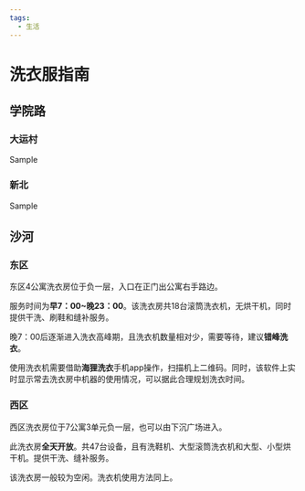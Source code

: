 ```yaml
---
tags:
  - 生活
---
```

# 洗衣服指南

## 学院路

### 大运村

Sample

### 新北

Sample

## 沙河

### 东区

东区4公寓洗衣房位于负一层，入口在正门出公寓右手路边。

服务时间为**早7：00~晚23：00**。该洗衣房共18台滚筒洗衣机，无烘干机，同时提供干洗、刷鞋和缝补服务。

晚7：00后逐渐进入洗衣高峰期，且洗衣机数量相对少，需要等待，建议**错峰洗衣**。

使用洗衣机需要借助**海狸洗衣**手机app操作，扫描机上二维码。同时，该软件上实时显示常去洗衣房中机器的使用情况，可以据此合理规划洗衣时间。

### 西区

西区洗衣房位于7公寓3单元负一层，也可以由下沉广场进入。

此洗衣房**全天开放**。共47台设备，且有洗鞋机、大型滚筒洗衣机和大型、小型烘干机。提供干洗、缝补服务。

该洗衣房一般较为空闲。洗衣机使用方法同上。


